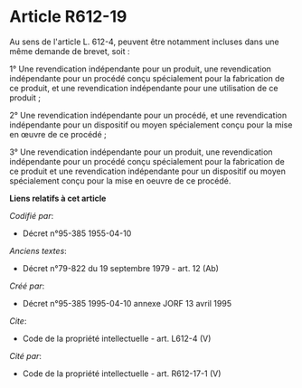 # Article R612-19

Au sens de l'article L. 612-4, peuvent être notamment incluses dans une même demande de brevet, soit : 

1° Une revendication indépendante pour un produit, une revendication indépendante pour un procédé conçu spécialement pour la
fabrication de ce produit, et une revendication indépendante pour une utilisation de ce produit ; 

2° Une revendication indépendante pour un procédé, et une revendication indépendante pour un dispositif ou moyen spécialement
conçu pour la mise en œuvre de ce procédé ; 

3° Une revendication indépendante pour un produit, une revendication indépendante pour un procédé conçu spécialement pour la
fabrication de ce produit et une revendication indépendante pour un dispositif ou moyen spécialement conçu pour la mise en
oeuvre de ce procédé.

**Liens relatifs à cet article**

_Codifié par_:

  - Décret n°95-385 1955-04-10

_Anciens textes_:

  - Décret n°79-822 du 19 septembre 1979 - art. 12 (Ab)

_Créé par_:

  - Décret n°95-385 1995-04-10 annexe JORF 13 avril 1995

_Cite_:

  - Code de la propriété intellectuelle - art. L612-4 (V)

_Cité par_:

  - Code de la propriété intellectuelle - art. R612-17-1 (V)
